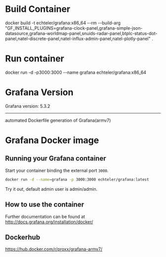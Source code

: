 
# Build Container

docker build -t echteler/grafana:x86_64 --rm --build-arg "GF_INSTALL_PLUGINS=grafana-clock-panel,grafana-simple-json-datasource,grafana-worldmap-panel,snuids-radar-panel,btplc-status-dot-panel,natel-discrete-panel,natel-influx-admin-panel,natel-plotly-panel" .  

# Run container

docker run -d -p3000:3000 --name grafana echteler/grafana:x86_64

# Grafana Version

Grafana version: 5.3.2

___________

automated Dockerfile generation of Grafana(armv7)

# Grafana Docker image

## Running your Grafana container

Start your container binding the external port `3000`.

```bash
docker run -d --name=grafana -p 3000:3000 echteler/grafana:latest
```

Try it out, default admin user is admin/admin.

## How to use the container

Further documentation can be found at <http://docs.grafana.org/installation/docker/>

## Dockerhub

<https://hub.docker.com/r/proxx/grafana-armv7/>
